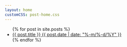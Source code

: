 ```yaml
---
layout: home
customCSS: post-home.css
---
```


<article>

  <ul class="postings">
    {% for post in site.posts %}
        <li class="{% cycle 'even', 'odd' %}">
          <a href="{{ post.url }}">
            <span class="article-title">{{ post.title }}</span>
            <span class="article-date">{{ post.date | date: "%-m/%-d/%Y" }}</span>
          </a>
        </li>
    {% endfor %}
  </ul>

</article>
